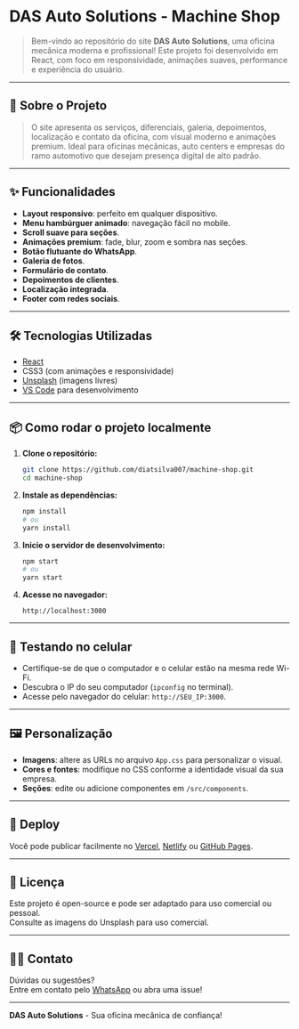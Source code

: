 
# DAS Auto Solutions - Machine Shop

> Bem-vindo ao repositório do site **DAS Auto Solutions**, uma oficina mecânica moderna e profissional! Este projeto foi desenvolvido em React, com foco em responsividade, animações suaves, performance e experiência do usuário.

---

## 🚗 Sobre o Projeto

>O site apresenta os serviços, diferenciais, galeria, depoimentos, localização e contato da oficina, com visual moderno e animações premium. Ideal para oficinas mecânicas, auto centers e empresas do ramo automotivo que desejam presença digital de alto padrão.

---

## ✨ Funcionalidades

- **Layout responsivo**: perfeito em qualquer dispositivo.
- **Menu hambúrguer animado**: navegação fácil no mobile.
- **Scroll suave para seções**.
- **Animações premium**: fade, blur, zoom e sombra nas seções.
- **Botão flutuante do WhatsApp**.
- **Galeria de fotos**.
- **Formulário de contato**.
- **Depoimentos de clientes**.
- **Localização integrada**.
- **Footer com redes sociais**.

---

## 🛠️ Tecnologias Utilizadas

- [React](https://react.dev/)
- CSS3 (com animações e responsividade)
- [Unsplash](https://unsplash.com/) (imagens livres)
- [VS Code](https://code.visualstudio.com/) para desenvolvimento

---

## 📦 Como rodar o projeto localmente

1. **Clone o repositório:**
   ```bash
   git clone https://github.com/diatsilva007/machine-shop.git
   cd machine-shop
   ```

2. **Instale as dependências:**
   ```bash
   npm install
   # ou
   yarn install
   ```

3. **Inicie o servidor de desenvolvimento:**
   ```bash
   npm start
   # ou
   yarn start
   ```

4. **Acesse no navegador:**
   ```
   http://localhost:3000
   ```

---

## 📱 Testando no celular

- Certifique-se de que o computador e o celular estão na mesma rede Wi-Fi.
- Descubra o IP do seu computador (`ipconfig` no terminal).
- Acesse pelo navegador do celular: `http://SEU_IP:3000`.

---

## 🖼️ Personalização

- **Imagens**: altere as URLs no arquivo `App.css` para personalizar o visual.
- **Cores e fontes**: modifique no CSS conforme a identidade visual da sua empresa.
- **Seções**: edite ou adicione componentes em `/src/components`.

---

## 🚀 Deploy

Você pode publicar facilmente no [Vercel](https://vercel.com/), [Netlify](https://www.netlify.com/) ou [GitHub Pages](https://pages.github.com/).

---

## 📄 Licença

Este projeto é open-source e pode ser adaptado para uso comercial ou pessoal.  
Consulte as imagens do Unsplash para uso comercial.

---

## 🙋‍♂️ Contato

Dúvidas ou sugestões?  
Entre em contato pelo [WhatsApp](https://wa.me/5535997714779) ou abra uma issue!

---

**DAS Auto Solutions** - Sua oficina mecânica de confiança!
